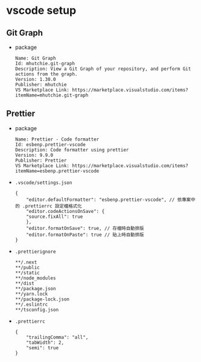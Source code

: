 # vscode setup

## Git Graph

- package

    ```
    Name: Git Graph
    Id: mhutchie.git-graph
    Description: View a Git Graph of your repository, and perform Git actions from the graph.
    Version: 1.30.0
    Publisher: mhutchie
    VS Marketplace Link: https://marketplace.visualstudio.com/items?itemName=mhutchie.git-graph
    ```

## Prettier

- package

    ```
    Name: Prettier - Code formatter
    Id: esbenp.prettier-vscode
    Description: Code formatter using prettier
    Version: 9.9.0
    Publisher: Prettier
    VS Marketplace Link: https://marketplace.visualstudio.com/items?itemName=esbenp.prettier-vscode
    ```

- `.vscode/settings.json`

    ```
    {
        "editor.defaultFormatter": "esbenp.prettier-vscode", // 依專案中的 .prettierrc 設定檔格式化
        "editor.codeActionsOnSave": {
        "source.fixAll": true
        },
        "editor.formatOnSave": true, // 存檔時自動排版
        "editor.formatOnPaste": true // 貼上時自動排版
    }
    ```

- `.prettierignore`

    ```
    **/.next
    **/public
    **/static
    **/node_modules
    **/dist
    **/package.json
    **/yarn.lock
    **/package-lock.json
    **/.eslintrc
    **/tsconfig.json
    ```

- `.prettierrc`

    ```
    {
        "trailingComma": "all",
        "tabWidth": 2,
        "semi": true
    }
    ```

